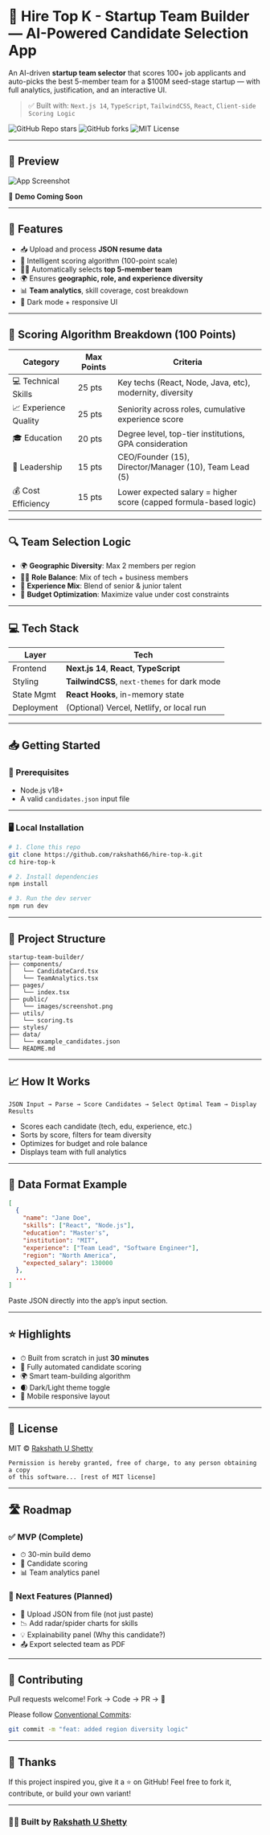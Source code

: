 # 🚀 Hire Top K - Startup Team Builder — AI-Powered Candidate Selection App

An AI-driven **startup team selector** that scores 100+ job applicants and auto-picks the best 5-member team for a \$100M seed-stage startup — with full analytics, justification, and an interactive UI.

> ✅ Built with: `Next.js 14`, `TypeScript`, `TailwindCSS`, `React`, `Client-side Scoring Logic`

![GitHub Repo stars](https://img.shields.io/github/stars/rakshath66/startup-team-builder?style=social)
![GitHub forks](https://img.shields.io/github/forks/rakshath66/startup-team-builder?style=social)
![MIT License](https://img.shields.io/github/license/rakshath66/startup-team-builder)

---

## 📸 Preview

![App Screenshot](images/screenshot.png)

🧪 **Demo Coming Soon**

<!-- or add live link if hosted -->

---

## 🧠 Features

* 📥 Upload and process **JSON resume data**
* 🧮 Intelligent scoring algorithm (100-point scale)
* 🧑‍💼 Automatically selects **top 5-member team**
* 🌍 Ensures **geographic, role, and experience diversity**
* 📊 **Team analytics**, skill coverage, cost breakdown
* 🌙 Dark mode + responsive UI

---

## 📐 Scoring Algorithm Breakdown (100 Points)

| Category              | Max Points | Criteria                                                          |
| --------------------- | ---------- | ----------------------------------------------------------------- |
| 💻 Technical Skills   | 25 pts     | Key techs (React, Node, Java, etc), modernity, diversity          |
| 📈 Experience Quality | 25 pts     | Seniority across roles, cumulative experience score               |
| 🎓 Education          | 20 pts     | Degree level, top-tier institutions, GPA consideration            |
| 🧠 Leadership         | 15 pts     | CEO/Founder (15), Director/Manager (10), Team Lead (5)            |
| 💰 Cost Efficiency    | 15 pts     | Lower expected salary = higher score (capped formula-based logic) |

---

## 🔍 Team Selection Logic

* 🌍 **Geographic Diversity**: Max 2 members per region
* 🧑‍💼 **Role Balance**: Mix of tech + business members
* 🧓 **Experience Mix**: Blend of senior & junior talent
* 💸 **Budget Optimization**: Maximize value under cost constraints

---

## 💻 Tech Stack

| Layer      | Tech                                         |
| ---------- | -------------------------------------------- |
| Frontend   | **Next.js 14**, **React**, **TypeScript**    |
| Styling    | **TailwindCSS**, `next-themes` for dark mode |
| State Mgmt | **React Hooks**, in-memory state             |
| Deployment | (Optional) Vercel, Netlify, or local run     |

---

## 📥 Getting Started

### 🔧 Prerequisites

* Node.js v18+
* A valid `candidates.json` input file

---

### 🖥️ Local Installation

```bash
# 1. Clone this repo
git clone https://github.com/rakshath66/hire-top-k.git
cd hire-top-k

# 2. Install dependencies
npm install

# 3. Run the dev server
npm run dev
```

---

## 📁 Project Structure

```
startup-team-builder/
├── components/
│   └── CandidateCard.tsx
│   └── TeamAnalytics.tsx
├── pages/
│   └── index.tsx
├── public/
│   └── images/screenshot.png
├── utils/
│   └── scoring.ts
├── styles/
├── data/
│   └── example_candidates.json
└── README.md
```

---

## 📈 How It Works

```
JSON Input → Parse → Score Candidates → Select Optimal Team → Display Results
```

* Scores each candidate (tech, edu, experience, etc.)
* Sorts by score, filters for team diversity
* Optimizes for budget and role balance
* Displays team with full analytics

---

## 🔐 Data Format Example

```json
[
  {
    "name": "Jane Doe",
    "skills": ["React", "Node.js"],
    "education": "Master's",
    "institution": "MIT",
    "experience": ["Team Lead", "Software Engineer"],
    "region": "North America",
    "expected_salary": 130000
  },
  ...
]
```

Paste JSON directly into the app’s input section.

---

## ⭐ Highlights

* ⏱ Built from scratch in just **30 minutes**
* 🔢 Fully automated candidate scoring
* 🌍 Smart team-building algorithm
* 🌒 Dark/Light theme toggle
* 📱 Mobile responsive layout

---

## 📄 License

MIT © [Rakshath U Shetty](https://github.com/rakshath66)

```text
Permission is hereby granted, free of charge, to any person obtaining a copy
of this software... [rest of MIT license]
```

---

## 🛣️ Roadmap

### ✅ MVP (Complete)

* ⏱ 30-min build demo
* 🧠 Candidate scoring
* 📊 Team analytics panel

### 🧩 Next Features (Planned)

* 📂 Upload JSON from file (not just paste)
* 📉 Add radar/spider charts for skills
* 💡 Explainability panel (Why this candidate?)
* 📤 Export selected team as PDF

---

## 🤝 Contributing

Pull requests welcome!
Fork → Code → PR → 🎉

Please follow [Conventional Commits](https://www.conventionalcommits.org/):

```bash
git commit -m "feat: added region diversity logic"
```

---

## 🙌 Thanks

If this project inspired you, give it a ⭐ on GitHub!
Feel free to fork it, contribute, or build your own variant!

---

### 👨‍💻 Built by [Rakshath U Shetty](https://www.linkedin.com/in/rakshathushetty/)
